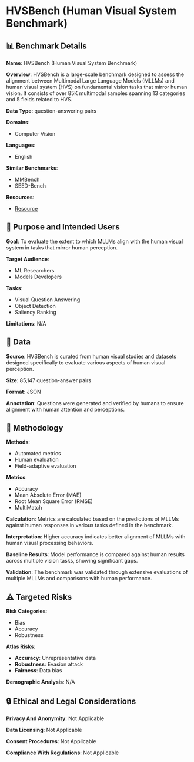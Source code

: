 # HVSBench (Human Visual System Benchmark)

## 📊 Benchmark Details

**Name**: HVSBench (Human Visual System Benchmark)

**Overview**: HVSBench is a large-scale benchmark designed to assess the alignment between Multimodal Large Language Models (MLLMs) and human visual system (HVS) on fundamental vision tasks that mirror human vision. It consists of over 85K multimodal samples spanning 13 categories and 5 fields related to HVS.

**Data Type**: question-answering pairs

**Domains**:
- Computer Vision

**Languages**:
- English

**Similar Benchmarks**:
- MMBench
- SEED-Bench

**Resources**:
- [Resource](https://jiaying.link/HVSBench/plainable)

## 🎯 Purpose and Intended Users

**Goal**: To evaluate the extent to which MLLMs align with the human visual system in tasks that mirror human perception.

**Target Audience**:
- ML Researchers
- Models Developers

**Tasks**:
- Visual Question Answering
- Object Detection
- Saliency Ranking

**Limitations**: N/A

## 💾 Data

**Source**: HVSBench is curated from human visual studies and datasets designed specifically to evaluate various aspects of human visual perception.

**Size**: 85,147 question-answer pairs

**Format**: JSON

**Annotation**: Questions were generated and verified by humans to ensure alignment with human attention and perceptions.

## 🔬 Methodology

**Methods**:
- Automated metrics
- Human evaluation
- Field-adaptive evaluation

**Metrics**:
- Accuracy
- Mean Absolute Error (MAE)
- Root Mean Square Error (RMSE)
- MultiMatch

**Calculation**: Metrics are calculated based on the predictions of MLLMs against human responses in various tasks defined in the benchmark.

**Interpretation**: Higher accuracy indicates better alignment of MLLMs with human visual processing behaviors.

**Baseline Results**: Model performance is compared against human results across multiple vision tasks, showing significant gaps.

**Validation**: The benchmark was validated through extensive evaluations of multiple MLLMs and comparisons with human performance.

## ⚠️ Targeted Risks

**Risk Categories**:
- Bias
- Accuracy
- Robustness

**Atlas Risks**:
- **Accuracy**: Unrepresentative data
- **Robustness**: Evasion attack
- **Fairness**: Data bias

**Demographic Analysis**: N/A

## 🔒 Ethical and Legal Considerations

**Privacy And Anonymity**: Not Applicable

**Data Licensing**: Not Applicable

**Consent Procedures**: Not Applicable

**Compliance With Regulations**: Not Applicable
